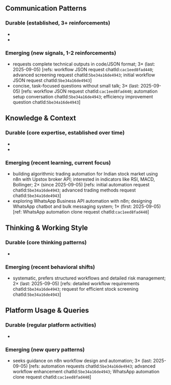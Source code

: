 ## Communication Patterns
### Durable (established, 3+ reinforcements)
-
-

### Emerging (new signals, 1-2 reinforcements)
- requests complete technical outputs in code/JSON format; 3× (last: 2025-09-05) [refs: workflow JSON request chatId:`cac1eed8fad440`; advanced screening request chatId:`5be34a16de4943`; initial workflow JSON request chatId:`5be34a16de4943`]
- concise, task-focused questions without small talk; 3× (last: 2025-09-05) [refs: workflow JSON request chatId:`cac1eed8fad440`; automation setup conversation chatId:`5be34a16de4943`; efficiency improvement question chatId:`5be34a16de4943`]

## Knowledge & Context
### Durable (core expertise, established over time)
-
-

### Emerging (recent learning, current focus)  
- building algorithmic trading automation for Indian stock market using n8n with Upstox broker API; interested in indicators like RSI, MACD, Bollinger; 2× (since 2025-09-05) [refs: initial automation request chatId:`5be34a16de4943`; advanced trading methods request chatId:`5be34a16de4943`]
- exploring WhatsApp Business API automation with n8n; designing WhatsApp chatbot and bulk messaging system; 1× (first: 2025-09-05) [ref: WhatsApp automation clone request chatId:`cac1eed8fad440`]

## Thinking & Working Style
### Durable (core thinking patterns)
-

### Emerging (recent behavioral shifts)
- systematic, prefers structured workflows and detailed risk management; 2× (last: 2025-09-05) [refs: detailed workflow requirements chatId:`5be34a16de4943`; request for efficient stock screening chatId:`5be34a16de4943`]

## Platform Usage & Queries
### Durable (regular platform activities)
-

### Emerging (new query patterns)
- seeks guidance on n8n workflow design and automation; 3× (last: 2025-09-05) [refs: automation requests chatId:`5be34a16de4943`; advanced workflow enhancement chatId:`5be34a16de4943`; WhatsApp automation clone request chatId:`cac1eed8fad440`]